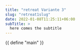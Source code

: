 ```yaml
---
title: "retreat Variante 3"
slug: "retreat1slug"
date: 2022-01-08T11:25:11+06:00
subTitle: >
  here comes the subtitle
---
```


{{ define "main" }}
